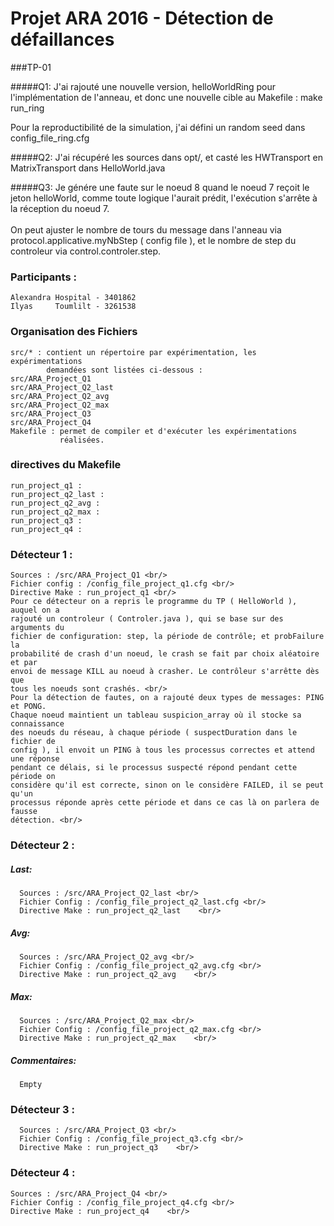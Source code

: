 # Projet ARA 2016 - Détection de défaillances

###TP-01

#####Q1:
J'ai rajouté une nouvelle version, helloWorldRing pour l'implémentation
de l'anneau, et donc une nouvelle cible au Makefile : make run_ring <br/>

Pour la reproductibilité de la simulation, j'ai défini un random seed dans
config_file_ring.cfg

#####Q2:
J'ai récupéré les sources dans opt/, et casté les HWTransport en MatrixTransport dans
HelloWorld.java

#####Q3:
Je génére une faute sur le noeud 8 quand le noeud 7 reçoit le jeton helloWorld,
comme toute logique l'aurait prédit, l'exécution s'arrête à la réception du
noeud 7. <br/>
<br/>
On peut ajuster le nombre de tours du message dans l'anneau via protocol.applicative.myNbStep ( config file ), et le nombre de step du controleur via control.controler.step. <br/>

### Participants :
    Alexandra Hospital - 3401862
    Ilyas     Toumlilt - 3261538

### Organisation des Fichiers

    src/* : contient un répertoire par expérimentation, les expérimentations
    	    demandées sont listées ci-dessous :
    src/ARA_Project_Q1
    src/ARA_Project_Q2_last
    src/ARA_Project_Q2_avg
    src/ARA_Project_Q2_max
    src/ARA_Project_Q3
    src/ARA_Project_Q4
    Makefile : permet de compiler et d'exécuter les expérimentations
    	       réalisées.

### directives du Makefile

    run_project_q1 :
    run_project_q2_last :
    run_project_q2_avg :
    run_project_q2_max :
    run_project_q3 :
    run_project_q4 :

### Détecteur 1 :

    Sources : /src/ARA_Project_Q1 <br/>
    Fichier config : /config_file_project_q1.cfg <br/>
    Directive Make : run_project_q1 <br/>
    Pour ce détecteur on a repris le programme du TP ( HelloWorld ), auquel on a
    rajouté un controleur ( Controler.java ), qui se base sur des arguments du
    fichier de configuration: step, la période de contrôle; et probFailure la
    probabilité de crash d'un noeud, le crash se fait par choix aléatoire et par
    envoi de message KILL au noeud à crasher. Le contrôleur s'arrêtte dès que
    tous les noeuds sont crashés. <br/>
    Pour la détection de fautes, on a rajouté deux types de messages: PING et PONG.
    Chaque noeud maintient un tableau suspicion_array où il stocke sa connaissance
    des noeuds du réseau, à chaque période ( suspectDuration dans le fichier de
    config ), il envoit un PING à tous les processus correctes et attend une réponse
    pendant ce délais, si le processus suspecté répond pendant cette période on
    considère qu'il est correcte, sinon on le considère FAILED, il se peut qu'un
    processus réponde après cette période et dans ce cas là on parlera de fausse
    détection. <br/>

### Détecteur 2 :

##### Last:

      Sources : /src/ARA_Project_Q2_last <br/>
      Fichier Config : /config_file_project_q2_last.cfg <br/>
      Directive Make : run_project_q2_last    <br/>

##### Avg:

      Sources : /src/ARA_Project_Q2_avg <br/>
      Fichier Config : /config_file_project_q2_avg.cfg <br/>
      Directive Make : run_project_q2_avg    <br/>
      
##### Max:

      Sources : /src/ARA_Project_Q2_max <br/>
      Fichier Config : /config_file_project_q2_max.cfg <br/>
      Directive Make : run_project_q2_max    <br/>

##### Commentaires:

      Empty

### Détecteur 3 :

      Sources : /src/ARA_Project_Q3 <br/>
      Fichier Config : /config_file_project_q3.cfg <br/>
      Directive Make : run_project_q3    <br/>

### Détecteur 4 :

    Sources : /src/ARA_Project_Q4 <br/>
    Fichier Config : /config_file_project_q4.cfg <br/>
    Directive Make : run_project_q4    <br/>